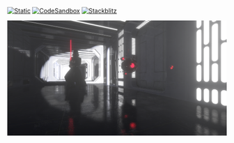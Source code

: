 [![Static](https://img.shields.io/badge/demo-%23646CFF.svg?logo=html5&logoColor=white)](https://pmndrs.github.io/examples/starwars)
[![CodeSandbox](https://img.shields.io/badge/codesandbox-040404?logo=codesandbox&logoColor=DBDBDB)](https://codesandbox.io/s/github/pmndrs/examples/tree/main/apps/starwars)
[![Stackblitz](https://img.shields.io/badge/stackblitz-fff?logo=Stackblitz&logoColor=1389FD)](https://stackblitz.com/github/pmndrs/examples/tree/main/apps/starwars)

![](thumbnail.png)

